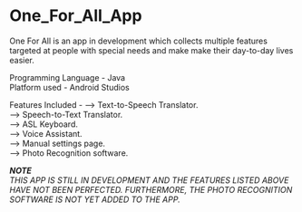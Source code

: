# One_For_All_App
One For All is an app in development which collects multiple features targeted at people with special needs and make make their day-to-day lives easier.

Programming Language - Java  
Platform used - Android Studios  

Features Included -
--> Text-to-Speech Translator.  
--> Speech-to-Text Translator.  
--> ASL Keyboard.  
--> Voice Assistant.  
--> Manual settings page.  
--> Photo Recognition software.

**_NOTE_**  
_THIS APP IS STILL IN DEVELOPMENT AND THE FEATURES LISTED ABOVE HAVE NOT BEEN PERFECTED. FURTHERMORE, THE PHOTO RECOGNITION SOFTWARE IS NOT YET ADDED TO THE APP._
